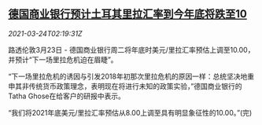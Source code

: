 <!--1616553063000-->
[德国商业银行预计土耳其里拉汇率到今年底将跌至10](https://cn.reuters.com/article/lira-research-alert-0323-tues-idCNKBS2BG08S)
------

<div><i>2021-03-24T02:19:31Z</i></div><p>路透伦敦3月23日 - 德国商业银行周二将年底时美元/里拉汇率预估上调至10.00，并预计“下一场里拉危机迫在眉睫”。</p><p>“下一场里拉危机的诱因与引发2018年初那次里拉危机的原因一样：总统坚决地重申其非传统货币政策理念，表明现在将进行未知的政策实验，”德国商业银行的Tatha Ghose在给客户的研报中表示。</p><p>“我们将2021年底美元/里拉汇率预估从8.00上调至具有明显象征性的10.00。”(完)</p>
